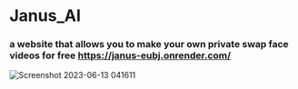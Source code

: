 # Janus_AI
### a website that allows you to make your own private swap face videos for free https://janus-eubj.onrender.com/
![Screenshot 2023-06-13 041611](https://github.com/brookehorizon/Janus_AI/assets/86805843/cbe8a241-fa29-4c25-9e4f-c90be2cdecd4)
